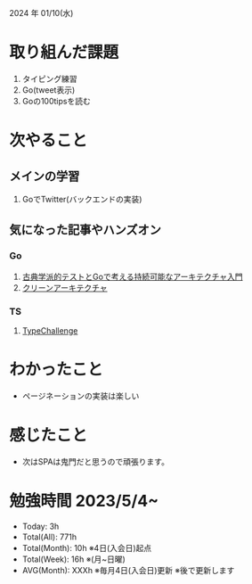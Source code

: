 
2024 年 01/10(水)

# 取り組んだ課題
1. タイピング練習
2. Go(tweet表示)
3. Goの100tipsを読む
 
# 次やること

## メインの学習

1. GoでTwitter(バックエンドの実装)

## 気になった記事やハンズオン

### Go
1. [古典学派的テストとGoで考える持続可能なアーキテクチャ入門](https://zenn.dev/jy8752/books/73769005e6afa9/viewer/chapter1)
2. [クリーンアーキテクチャ](https://nuits.jp/entry/easiest-clean-architecture-2019-09)

### TS
1. [TypeChallenge](https://github.com/type-challenges/type-challenges/tree/main/questions/00004-easy-pick)

# わかったこと

* ページネーションの実装は楽しい

# 感じたこと

* 次はSPAは鬼門だと思うので頑張ります。

# 勉強時間 2023/5/4~

* Today: 3h
* Total(All): 771h　
* Total(Month): 10h ※4日(入会日)起点
* Total(Week): 16h ※(月~日曜)
* AVG(Month): XXXh ※毎月4日(入会日)更新 ※後で更新します
